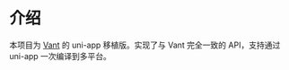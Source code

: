 # 介绍

本项目为 [Vant](https://youzan.github.io/vant/#/zh-CN/intro) 的 uni-app 移植版。实现了与 Vant 完全一致的 API，支持通过 uni-app 一次编译到多平台。